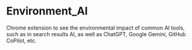 # Environment_AI
Chrome extension to see the environmental impact of common AI tools, such as in search results AI, as well as ChatGPT, Google Gemini, GitHub CoPilot, etc.
